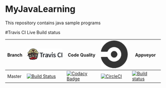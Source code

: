 # MyJavaLearning

This repository contains java sample programs


#Travis CI Live Build status

Branch|[![Travis CI logo](TravisCI.png)](https://travis-ci.org)|Code Quality|[![Circle CI logo](CircleCI.png)](https://circleci.com/)|Appveyor
---|---|---|---|---
Master|[![Build Status](https://travis-ci.org/hemanth22/MyJavaLearning.svg?branch=master)](https://travis-ci.org/hemanth22/MyJavaLearning)|[![Codacy Badge](https://api.codacy.com/project/badge/Grade/a176f8227ac347f8a98595a97b00b27c)](https://www.codacy.com/app/hemanth22hemu/MyJavaLearning?utm_source=github.com&amp;utm_medium=referral&amp;utm_content=hemanth22/MyJavaLearning&amp;utm_campaign=Badge_Grade)|[![CircleCI](https://circleci.com/gh/hemanth22/CSVToCustomDSV/tree/master.svg?style=svg)](https://circleci.com/gh/hemanth22/CSVToCustomDSV/tree/master)|[![Build status](https://ci.appveyor.com/api/projects/status/sisojwxbs497gpub/branch/master?svg=true)](https://ci.appveyor.com/project/hemanth22/myjavalearning/branch/master)

